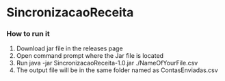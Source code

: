 # SincronizacaoReceita

### How to run it
1) Download jar file in the releases page
2) Open command prompt where the Jar file is located 
3) Run java -jar SincronizacaoReceita-1.0.jar ./NameOfYourFile.csv
4) The output file will be in the same folder named as ContasEnviadas.csv
